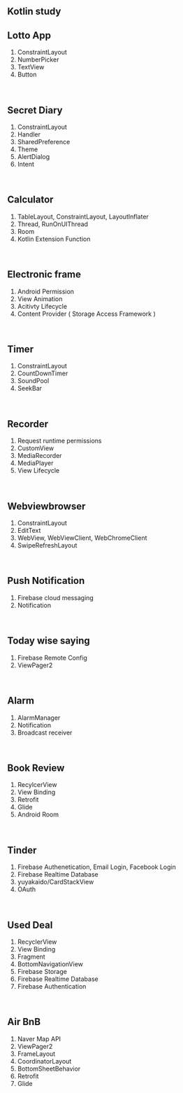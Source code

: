 ## Kotlin study

## Lotto App

1. ConstraintLayout
2. NumberPicker
3. TextView
4. Button

<br>

## Secret Diary

1. ConstraintLayout
2. Handler
3. SharedPreference
4. Theme
5. AlertDialog
6. Intent

<br>

## Calculator

1. TableLayout, ConstraintLayout, LayoutInflater
2. Thread, RunOnUIThread
3. Room
4. Kotlin Extension Function

<br>

## Electronic frame

1. Android Permission
2. View Animation
3. Acitivty Lifecycle
4. Content Provider ( Storage Access Framework )

<br>

## Timer

1. ConstraintLayout
2. CountDownTimer
3. SoundPool
4. SeekBar

<br>

## Recorder

1. Request runtime permissions
2. CustomView
3. MediaRecorder
4. MediaPlayer
5. View Lifecycle

<br>

## Webviewbrowser

1. ConstraintLayout
2. EditText
3. WebView, WebViewClient, WebChromeClient
4. SwipeRefreshLayout

<br>

## Push Notification

1. Firebase cloud messaging
2. Notification 

<br>

## Today wise saying

1. Firebase Remote Config
2. ViewPager2

<br>

## Alarm 

1. AlarmManager
2. Notification
3. Broadcast receiver

<br>

## Book Review

1. RecylcerView
2. View Binding
3. Retrofit
4. Glide
5. Android Room

<br>

## Tinder

1. Firebase Authenetication, Email Login, Facebook Login
2. Firebase Realtime Database
3. yuyakaido/CardStackView
4. OAuth

<br>

## Used Deal

1. RecyclerView
2. View Binding
3. Fragment
4. BottomNavigationView
5. Firebase Storage
6. Firebase Realtime Database
7. Firebase Authentication

<br>

## Air BnB

1. Naver Map API
2. ViewPager2
3. FrameLayout
4. CoordinatorLayout
5. BottomSheetBehavior
6. Retrofit
7. Glide


